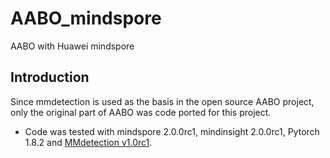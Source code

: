 # AABO_mindspore
AABO with Huawei mindspore
## Introduction
Since mmdetection is used as the basis in the open source AABO project, only the original part of AABO was code ported for this project.
- Code was tested with mindspore 2.0.0rc1, mindinsight 2.0.0rc1, Pytorch 1.8.2 and [MMdetection v1.0rc1](https://github.com/open-mmlab/mmdetection/tree/v1.0rc1).

